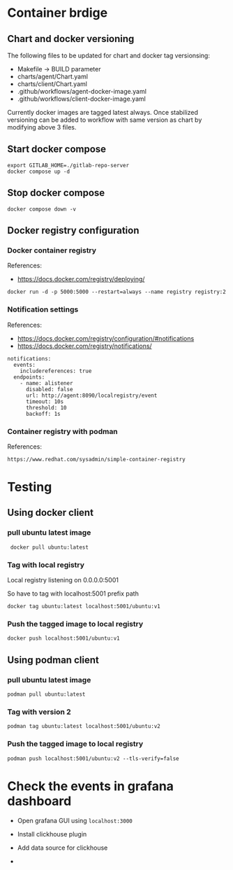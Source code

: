 # Container brdige

## Chart and docker versioning

The following files to be updated for chart and docker tag versionsing:
- Makefile -> BUILD parameter
- charts/agent/Chart.yaml
- charts/client/Chart.yaml
- .github/workflows/agent-docker-image.yaml
- .github/workflows/client-docker-image.yaml

Currently docker images are tagged latest always. Once stabilized versioning can be added to workflow with same version as chart by modifying above 3 files.

## Start docker compose

```
export GITLAB_HOME=./gitlab-repo-server
docker compose up -d
```

## Stop docker compose

```
docker compose down -v
```

## Docker registry configuration

### Docker container registry

References:

- https://docs.docker.com/registry/deploying/

```
docker run -d -p 5000:5000 --restart=always --name registry registry:2
```

### Notification settings

References:

- https://docs.docker.com/registry/configuration/#notifications
- https://docs.docker.com/registry/notifications/

```
notifications:
  events:
    includereferences: true
  endpoints:
    - name: alistener
      disabled: false
      url: http://agent:8090/localregistry/event
      timeout: 10s
      threshold: 10
      backoff: 1s
```

### Container registry with podman

References:

``` https://www.redhat.com/sysadmin/simple-container-registry ```

# Testing

## Using docker client

### pull ubuntu latest image

```  docker pull ubuntu:latest ```

### Tag with local registry

Local registry listening on 0.0.0.0:5001

So have to tag with localhost:5001 prefix path

``` docker tag ubuntu:latest localhost:5001/ubuntu:v1 ```

### Push the tagged image to local registry

``` docker push localhost:5001/ubuntu:v1 ```

## Using podman client

### pull ubuntu latest image

``` podman pull ubuntu:latest ```

### Tag with version 2

``` podman tag ubuntu:latest localhost:5001/ubuntu:v2 ```

### Push the tagged image to local registry

``` podman push localhost:5001/ubuntu:v2 --tls-verify=false ```

# Check the events in grafana dashboard

- Open grafana GUI using ```localhost:3000```

- Install clickhouse plugin

- Add data source for clickhouse

- 